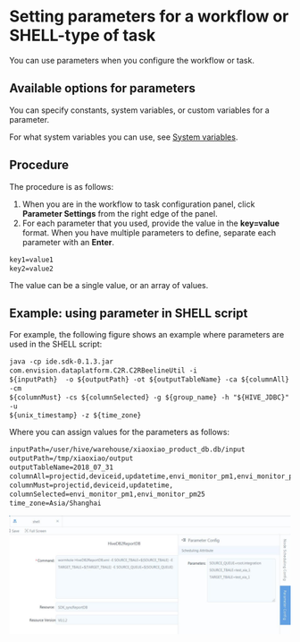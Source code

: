 # Setting parameters for a workflow or SHELL-type of task

You can use parameters when you configure the workflow or task.

## Available options for parameters
You can specify constants, system variables, or custom variables for a parameter.

For what system variables you can use, see [System variables](system_variables).

## Procedure

The procedure is as follows:

1. When you are in the workflow to task configuration panel, click **Parameter Settings** from the right edge of the panel.
2. For each parameter that you used, provide the value in the **key=value** format. When you have multiple parameters to define, separate each parameter with an **Enter**.
```
key1=value1
key2=value2
```

The value can be a single value, or an array of values.
<!--Vivian: @weiwei, please list the syntax how to set value array-->

## Example: using parameter in SHELL script

For example, the following figure shows an example where parameters are used  in the SHELL script:
```
java -cp ide.sdk-0.1.3.jar com.envision.dataplatform.C2R.C2RBeelineUtil -i
${inputPath}  -o ${outputPath} -ot ${outputTableName} -ca ${columnAll} -cm
${columnMust} -cs ${columnSelected} -g ${group_name} -h "${HIVE_JDBC}" -u
${unix_timestamp} -z ${time_zone}
```

Where you can assign values for the parameters as follows:
```
inputPath=/user/hive/warehouse/xiaoxiao_product_db.db/input
outputPath=/tmp/xiaoxiao/output
outputTableName=2018_07_31
columnAll=projectid,deviceid,updatetime,envi_monitor_pm1,envi_monitor_pm25
columnMust=projectid,deviceid,updatetime,
columnSelected=envi_monitor_pm1,envi_monitor_pm25
time_zone=Asia/Shanghai
```
![Example parameter settings](parameter_example_SHELL.jpg)
